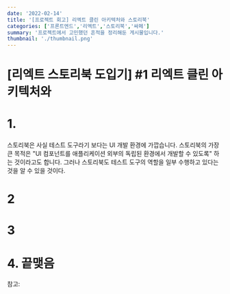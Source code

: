 ```yaml
---
date: '2022-02-14'
title: '[프로젝트 회고] 리엑트 클린 아키텍처와 스토리북'
categories: ['프론트엔드','리엑트','스토리북','싸페']
summary: '프로젝트에서 고민했던 흔적을 정리해둔 게시물입니다.'
thumbnail: './thumbnail.png'
---
```




# [리엑트 스토리북 도입기] #1 리엑트 클린 아키텍처와


# 1. 

### 

스토리북은 사실 테스트 도구라기 보다는 UI 개발 환경에 가깝습니다. 스토리북의 가장 큰 목적은 "UI 컴포넌트를 애플리케이션 외부의 독립된 환경에서 개발할 수 있도록" 하는 것이라고도 합니다. 그러나 스토리북도 테스트 도구의 역할을 일부 수행하고 있다는 것을 알 수 있을 것이다.

# 2 


# 3 


# 4. 끝맺음



참고: 
> 